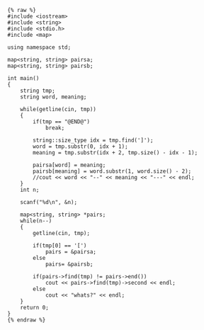     {% raw %}
    #include <iostream>
    #include <string>
    #include <stdio.h>
    #include <map>
    
    using namespace std;
    
    map<string, string> pairsa;
    map<string, string> pairsb;
    
    int main()
    {
    	string tmp;
    	string word, meaning;
    	
    	while(getline(cin, tmp))
    	{
    		if(tmp == "@END@")
    			break;
    
    		string::size_type idx = tmp.find(']');
    		word = tmp.substr(0, idx + 1);
    		meaning = tmp.substr(idx + 2, tmp.size() - idx - 1);
    
    		pairsa[word] = meaning;
    		pairsb[meaning] = word.substr(1, word.size() - 2);
    		//cout << word << "--" << meaning << "---" << endl;
    	}
    	int n;
    
    	scanf("%d\n", &n);
    	
    	map<string, string> *pairs;
    	while(n--)
    	{
    		getline(cin, tmp);
    
    		if(tmp[0] == '[')
    			pairs = &pairsa;
    		else
    			pairs= &pairsb;
    
    		if(pairs->find(tmp) != pairs->end())
    			cout << pairs->find(tmp)->second << endl;
    		else
    			cout << "whats?" << endl;
    	}
    	return 0;
    }
    {% endraw %}
